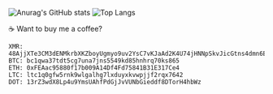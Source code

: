 ![Anurag's GitHub stats](https://github-readme-stats.vercel.app/api?username=seriousm4x&show_icons=true&theme=dracula) ![Top Langs](https://github-readme-stats.vercel.app/api/top-langs/?username=seriousm4x&theme=dracula&hide=css)

☕ Want to buy me a coffee?
```
XMR: 48AjjXTe3CM3dENMkrbXKZboyUgmyo9uv2YsC7vKJaAd2K4U74jHNNpSkvJicGtns4dmn6EAQErn8MLH2PQ8xyoDSPmkGmc
BTC: bc1qwa37tdt5cg7una7jns5549kd85hnhrq70ks865
ETH: 0xFEAac95880f17b009A14Df4Fd75841B31E317Ce4
LTC: ltc1q0gfw5rnk9wlgalhg7lxduyxkvwpjjf2rqx7642
DOT: 13rZ3wdX8Lp4u9YmsUAhfPdGjJvVUNbGieddf8DTorH4hbWz
```
